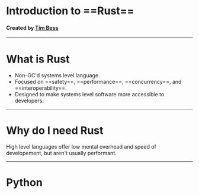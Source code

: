<!-- $theme: gaia -->

# Introduction to ==Rust==
#### Created by [Tim Bess](https://github.com/tdbgamer)


---

# What is Rust
- Non-GC'd systems level language.
- Focused on ==safety==, ==performance==, ==concurrency==, and ==interoperability==.
- Designed to make systems level software more accessible to developers.

---

# Why do I need Rust
High level languages offer low mental overhead and speed of developement, but aren't usually performant.

---

# Python
